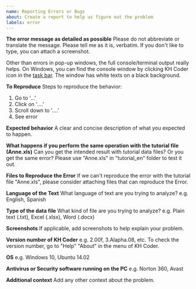```yaml
---
name: Reporting Errors or Bugs
about: Create a report to help us figure out the problem
labels: error
---
```


<!-- Please edit the following template and write your question contents. -->

**The error message as detailed as possible**
Please do not abbreviate or translate the message. Please tell me as it is, verbatim. If you don't like to type, you can attach a screenshot.

Other than errors in pop-up windows, the full console/terminal output really helps. On Windows, you can find the console window by clicking KH Coder icon in the [task bar](https://en.wikipedia.org/wiki/Taskbar#Microsoft_Windows). The window has white texts on a black background.

**To Reproduce**
Steps to reproduce the behavior:
1. Go to '...'
2. Click on '....'
3. Scroll down to '....'
4. See error

**Expected behavior**
A clear and concise description of what you expected to happen.

**What happens if you perform the same operation with the tutorial file (Anne.xls)**
Can you get the intended result with tutorial data files? Or you get the same error? Please use "Anne.xls" in "tutorial_en" folder to test it out.

**Files to Reproduce the Error**
If we can't reproduce the error with the tutorial file "Anne.xls", please consider attaching files that can reproduce the Error.

**Language of the Text**
What language of text are you trying to analyze?
e.g. English, Spanish

**Type of the data file**
What kind of file are you trying to analyze?
e.g. Plain text (.txt), Excel (.xlsx), Word (.docx)

**Screenshots**
If applicable, add screenshots to help explain your problem.

**Version number of KH Coder**
e.g. 2.00f, 3.Alapha.08, etc. To check the version number, go to "Help" "About" in the menu of KH Coder.

**OS**
e.g. Windows 10, Ubuntu 14.02

**Antivirus or Security software running on the PC**
e.g. Norton 360, Avast

**Additional context**
Add any other context about the problem.

